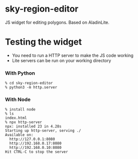 # sky-region-editor
JS widget for editing polygons. Based on AladinLite.


# Testing the widget

- You need to run a HTTP server to make the JS code working
- Lite servers can be run on your working directory

### With Python
```
% cd sky-region-editor
% python3 -m http.server
```

### With Node

```
% install node
% ls
index.html
% npx http-server
npx: installed 23 in 4.28s
Starting up http-server, serving ./
Available on:
  http://127.0.0.1:8080
  http://192.168.0.17:8080
  http://192.168.0.10:8080
Hit CTRL-C to stop the server
```
